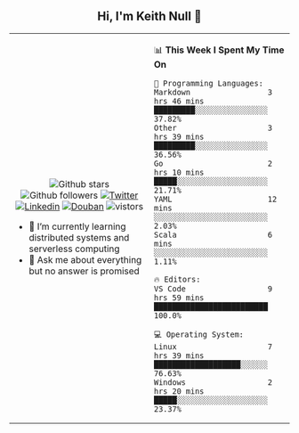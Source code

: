 <h2 align="center"> Hi, I'm Keith Null 👋 </h2>

<table>
    <tr>
        <td valign="center" width="50%">
            <p align="center">
              <img src="https://img.shields.io/github/stars/keithnull?style=social" alt="Github stars" />
              <img src="https://img.shields.io/github/followers/keithnull?style=social" alt="Github followers" />
              <a href="https://twitter.com/_keithnull"><img src="https://img.shields.io/badge/@__keithnull-1DA1F2?style=flat&logo=Twitter&logoColor=white" alt="Twitter"/></a>
              <a href="https://www.linkedin.com/in/wuzhengke/?locale=en_US"><img src="https://img.shields.io/badge/@wuzhengke-0073b1?style=flat&logo=LinkedIn&logoColor=white" alt="Linkedin" /></a>
              <a href="https://www.douban.com/people/keith1"><img src="https://img.shields.io/badge/@keith1-007722?style=flat&logo=Douban&logoColor=white" alt="Douban" /></a>
              <img src="https://visitor-badge.glitch.me/badge?page_id=keithnull" alt="vistors" />
            </p>
            <ul>
                <li>🌱 I’m currently learning distributed systems and serverless computing</li>
                <li>💬 Ask me about everything but no answer is promised</li>
            </ul>
        </td>
       <td valign="top" width="50%">
    
<!--START_SECTION:waka-->
📊 **This Week I Spent My Time On** 

```text
💬 Programming Languages: 
Markdown                 3 hrs 46 mins       █████████░░░░░░░░░░░░░░░░   37.82% 
Other                    3 hrs 39 mins       █████████░░░░░░░░░░░░░░░░   36.56% 
Go                       2 hrs 10 mins       █████░░░░░░░░░░░░░░░░░░░░   21.71% 
YAML                     12 mins             ░░░░░░░░░░░░░░░░░░░░░░░░░   2.03% 
Scala                    6 mins              ░░░░░░░░░░░░░░░░░░░░░░░░░   1.11%

🔥 Editors: 
VS Code                  9 hrs 59 mins       █████████████████████████   100.0%

💻 Operating System: 
Linux                    7 hrs 39 mins       ███████████████████░░░░░░   76.63% 
Windows                  2 hrs 20 mins       █████░░░░░░░░░░░░░░░░░░░░   23.37%

```


<!--END_SECTION:waka-->
</td></tr>
</table>


